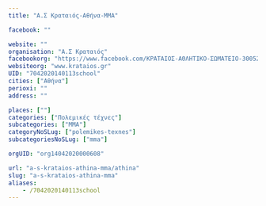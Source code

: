 ```yaml
---
title: "Α.Σ Κραταιός-Αθήνα-MMA"

facebook: ""

website: ""
organisation: "Α.Σ Κραταιός"
facebookorg: "https://www.facebook.com/ΚΡΑΤΑΙΟΣ-ΑΘΛΗΤΙΚΟ-ΣΩΜΑΤΕΙΟ-300521006643426/"
websiteorg: "www.krataios.gr"
UID: "7042020140113school"
cities: ["Αθήνα"]
perioxi: ""
address: ""

places: [""]
categories: ["Πολεμικές τέχνες"]
subcategories: ["MMA"]
categoryNoSLug: ["polemikes-texnes"]
subcategoriesNoSLug: ["mma"]

orgUID: "org14042020000608"

url: "a-s-krataios-athina-mma/athina"
slug: "a-s-krataios-athina-mma"
aliases:
    - /7042020140113school
---
```





